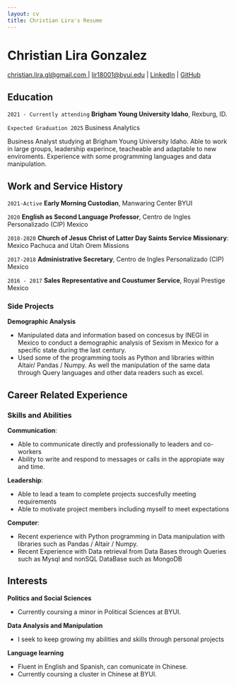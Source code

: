 ```yaml
---
layout: cv
title: Christian Lira's Resume
---
```

# Christian Lira Gonzalez

<div id="webaddress">
<a href="#">christian.lira.gl@gmail.com </a>
| <a href="#">lir18001@byui.edu</a>
| <a href="https://www.linkedin.com/in/christian-lira-6598341b9/">LinkedIn</a>
| <a href="https://github.com/ChristianLG2">GitHub</a>
</div>



<!-- https://www.monique.tech/the-art-of-markdown -->



## Education

`2021 - Currently attending`
__Brigham Young University Idaho__, Rexburg, ID.

`Expected Graduation 2025`  Business Analytics 

Business Analyst studying at Brigham Young University Idaho. Able to work in large groups, leadership experince, teacheable and adaptable to new enviroments. Experience with some programming languages and data manipulation.


## Work and Service History

`2021-Active`
__Early Morning Custodian__, Manwaring Center BYUI

`2020`
__English as Second Language Professor__, Centro de Ingles Personalizado (CIP) Mexico

`2018-2020`
__Church of Jesus Christ of Latter Day Saints Service Missionary__: Mexico Pachuca and Utah Orem Missions

`2017-2018`
__Administrative Secretary__, Centro de Ingles Personalizado (CIP) Mexico

`2016 - 2017`
__Sales Representative and Coustumer Service__, Royal Prestige Mexico

### Side Projects

__Demographic Analysis__

- Manipulated data and information based on concesus by INEGI in Mexico to conduct a demographic analysis of Sexism in Mexico for a specific state during the last century.
- Used some of the programming tools as Python and libraries within Altair/ Pandas / Numpy. As well the manipulation of the same data through Query languages and other data readers such as excel.

## Career Related Experience

### Skills and Abilities


__Communication__:
- Able to communicate directly and professionally to leaders and co-workers
- Ability to write and respond to messages or calls in the appropiate way and time.

__Leadership__:
- Able to lead a team to complete projects succesfully meeting requirements
- Able to motivate project members including myself to meet expectations 

__Computer__:
- Recent experience with Python programming in Data manipulation with libraries such as Pandas / Altair / Numpy. 
- Recent Experience with Data retrieval from Data Bases through Queries such as Mysql and nonSQL DataBase such as MongoDB


## Interests

__Politics and Social Sciences__
- Currently coursing a minor in Political Sciences at BYUI.

__Data Analysis and Manipulation__
- I seek to keep growing my abilities and skills through personal projects

__Language learning__
- Fluent in English and Spanish, can comunicate in Chinese.
- Currently coursing a cluster in Chinese at BYUI.




<!-- ### Footer
Last updated: June 2022 -->


